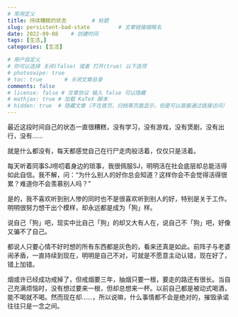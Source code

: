 ```yaml
---
# 常用定义
title: 持续糟糕的状态        # 标题
slug: persistent-bad-state         # 文章链接缩略名
date: 2022-09-08    # 创建时间
tags: [生活,]
categories: [生活]

# 用户自定义
# 你可以选择 关闭(false) 或者 打开(true) 以下选项
# photoswipe: true
# toc: true       # 关闭文章目录
comments: false
# license: false # 文章协议 输入 false 可以隐藏
# mathjax: true # 加载 KaTeX 脚本
# hidden: true  # 隐藏文章（不在首页，归档等页面显示，但是可以直接通过链接访问）
---
```


最近这段时间自己的状态一直很糟糕，没有学习，没有游戏，没有煲剧，没有出行，没有……

就是什么都没有，每天都感觉自己在行尸走肉般活着，仅仅只是活着。

每天听着同事SJ唠叨着身边的琐事，我很佩服SJ，明明活在社会底层却总能活得如此自信。我不解，问：“为什么别人的好你总会知道？这样你会不会觉得活得很累？难道你不会羡慕别人吗？”

是的，我不喜欢听到别人惨的同时也不是很喜欢听到别人的好，特别是关于工作。明明很努力想干出个模样，却永远都是成为「狗」样。

说自己「狗」吧，现实中比自己「狗」的却又大有人在，说自己不「狗」吧，好像又骗不了自己。

都说人只要心情不好时想的所有东西都是灰色的，看来还真是如此。前阵子与老婆闹矛盾，一直持续到现在，明明是自己不对，可就是不愿意主动认错，现在好了，错上加错。

烟或许已经成功戒掉了，但戒烟要三年，抽烟只要一根，要走的路还有很长。当自己充满烦恼时，没有想过要来一根，但却总想来一杯。以前自己都是被动式喝酒，能不喝就不喝。然而现在却……，所以说嘛，什么事情都不会是绝对的，摧毁承诺往往只是一念之间。
